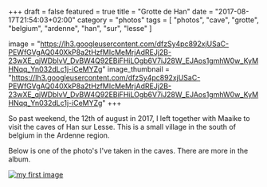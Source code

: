 +++
draft = false
featured = true
title = "Grotte de Han"
date = "2017-08-17T21:54:03+02:00"
category = "photos"
tags = [ "photos", "cave", "grotte", "belgium", "ardenne", "han", "sur", "lesse" ]

image = "https://lh3.googleusercontent.com/dfzSy4pc892xjUSaC-PEWfGVgAQ040XkP8a2tHzfMIcMeMrjAdREJj2B-23wXE_qjWDblvV_DvBW4Q92EBiFHiLOgb6V7iJ28W_EJAos1gmhW0w_KyMHNqq_Yn032dLc1j-iCeMYZg"
image_thumbnail = "https://lh3.googleusercontent.com/dfzSy4pc892xjUSaC-PEWfGVgAQ040XkP8a2tHzfMIcMeMrjAdREJj2B-23wXE_qjWDblvV_DvBW4Q92EBiFHiLOgb6V7iJ28W_EJAos1gmhW0w_KyMHNqq_Yn032dLc1j-iCeMYZg"
+++

So past weekend, the 12th of august in 2017, I left together with Maaike to visit the caves of Han sur Lesse. This is a small village in the south of belgium in the Ardenne region.

Below is one of the photo's I've taken in the caves. There are more in the album.

[![my first image][cover]][album]

[cover]: https://lh3.googleusercontent.com/dfzSy4pc892xjUSaC-PEWfGVgAQ040XkP8a2tHzfMIcMeMrjAdREJj2B-23wXE_qjWDblvV_DvBW4Q92EBiFHiLOgb6V7iJ28W_EJAos1gmhW0w_KyMHNqq_Yn032dLc1j-iCeMYZg
[album]: https://goo.gl/photos/yEHx2WmudMC3bCTf6

